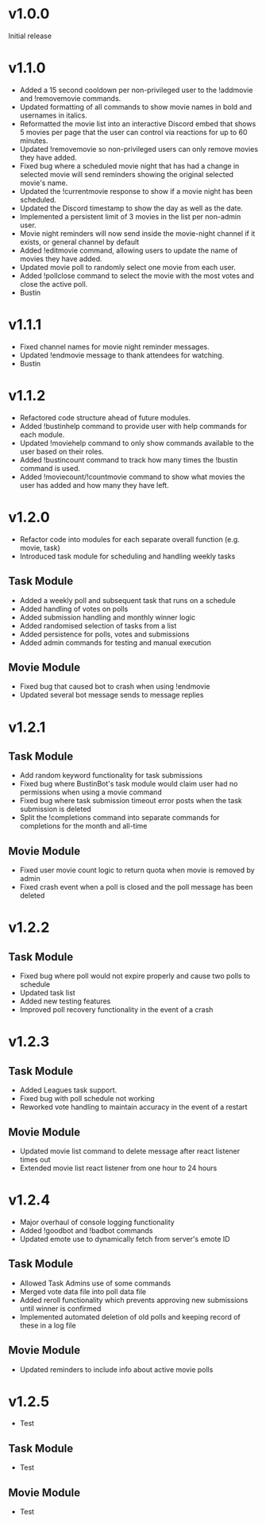 # v1.0.0
Initial release

# v1.1.0
- Added a 15 second cooldown per non-privileged user to the !addmovie and !removemovie commands.
- Updated formatting of all commands to show movie names in bold and usernames in italics.
- Reformatted the movie list into an interactive Discord embed that shows 5 movies per page that the user can control via reactions for up to 60 minutes.
- Updated !removemovie so non-privileged users can only remove movies they have added.
- Fixed bug where a scheduled movie night that has had a change in selected movie will send reminders showing the original selected movie's name.
- Updated the !currentmovie response to show if a movie night has been scheduled.
- Updated the Discord timestamp to show the day as well as the date.
- Implemented a persistent limit of 3 movies in the list per non-admin user.
- Movie night reminders will now send inside the movie-night channel if it exists, or general channel by default
- Added !editmovie command, allowing users to update the name of movies they have added.
- Updated movie poll to randomly select one movie from each user.
- Added !pollclose command to select the movie with the most votes and close the active poll.
- Bustin

# v1.1.1
- Fixed channel names for movie night reminder messages.
- Updated !endmovie message to thank attendees for watching.
- Bustin

# v1.1.2
- Refactored code structure ahead of future modules.
- Added !bustinhelp command to provide user with help commands for each module.
- Updated !moviehelp command to only show commands available to the user based on their roles.
- Added !bustincount command to track how many times the !bustin command is used.
- Added !moviecount/!countmovie command to show what movies the user has added and how many they have left.

# v1.2.0
- Refactor code into modules for each separate overall function (e.g. movie, task)
- Introduced task module for scheduling and handling weekly tasks

## Task Module
- Added a weekly poll and subsequent task that runs on a schedule
- Added handling of votes on polls
- Added submission handling and monthly winner logic
- Added randomised selection of tasks from a list
- Added persistence for polls, votes and submissions
- Added admin commands for testing and manual execution

## Movie Module
- Fixed bug that caused bot to crash when using !endmovie
- Updated several bot message sends to message replies

# v1.2.1
## Task Module
- Add random keyword functionality for task submissions
- Fixed bug where BustinBot's task module would claim user had no permissions when using a movie command
- Fixed bug where task submission timeout error posts when the task submission is deleted
- Split the !completions command into separate commands for completions for the month and all-time

## Movie Module
- Fixed user movie count logic to return quota when movie is removed by admin
- Fixed crash event when a poll is closed and the poll message has been deleted

# v1.2.2
## Task Module
- Fixed bug where poll would not expire properly and cause two polls to schedule
- Updated task list
- Added new testing features
- Improved poll recovery functionality in the event of a crash

# v1.2.3
## Task Module
- Added Leagues task support.
- Fixed bug with poll schedule not working
- Reworked vote handling to maintain accuracy in the event of a restart

## Movie Module
- Updated movie list command to delete message after react listener times out
- Extended movie list react listener from one hour to 24 hours

# v1.2.4
- Major overhaul of console logging functionality
- Added !goodbot and !badbot commands
- Updated emote use to dynamically fetch from server's emote ID

## Task Module
- Allowed Task Admins use of some commands
- Merged vote data file into poll data file
- Added reroll functionality which prevents approving new submissions until winner is confirmed
- Implemented automated deletion of old polls and keeping record of these in a log file

## Movie Module
- Updated reminders to include info about active movie polls

# v1.2.5
- Test

## Task Module
- Test

## Movie Module
- Test